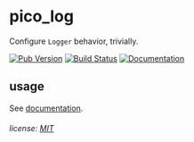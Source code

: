 pico_log
========

Configure `Logger` behavior, trivially.

[![Pub Version][pub-badge]][pub]
[![Build Status][ci-badge]][ci]
[![Documentation][dartdocs-badge]][dartdocs]

[ci-badge]: https://travis-ci.org/mockturtl/pico_log.svg?branch=master
[ci]: https://travis-ci.org/mockturtl/pico_log
[pub-badge]: https://img.shields.io/pub/v/pico_log.svg
[pub]: https://pub.dartlang.org/packages/pico_log
[dartdocs-badge]: https://img.shields.io/badge/dartdocs-reference-blue.svg
[dartdocs]: http://www.dartdocs.org/documentation/pico_log/latest

usage
-----

See [documentation][usage].

[usage]: http://www.dartdocs.org/documentation/pico_log/latest/index.html#pico_log/pico_log

###### license: [MIT](LICENSE)
